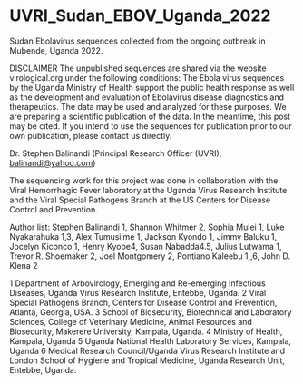 # UVRI_Sudan_EBOV_Uganda_2022

Sudan Ebolavirus sequences collected from the ongoing outbreak in Mubende, Uganda 2022.  

DISCLAIMER
The unpublished sequences are shared via the website virological.org under the following conditions: The Ebola virus sequences by the Uganda Ministry of Health support the public health response as well as the development and evaluation of Ebolavirus disease diagnostics and therapeutics. The data may be used and analyzed for these purposes. We are preparing a scientific publication of the data. In the meantime, this post may be cited. If you intend to use the sequences for publication prior to our own publication, please contact us directly.

Dr. Stephen Balinandi
(Principal Research Officer (UVRI), balinandi@yahoo.com)

The sequencing work for this project was done in collaboration with the Viral Hemorrhagic Fever laboratory at the Uganda Virus Research Institute and the Viral Special Pathogens Branch at the US Centers for Disease Control and Prevention.

Author list: Stephen Balinandi 1, Shannon Whitmer 2, Sophia Mulei 1, Luke Nyakarahuka 1,3, Alex Tumusiime 1, Jackson Kyondo 1, Jimmy Baluku 1, Jocelyn Kiconco 1, Henry Kyobe4, Susan Nabadda4.5, Julius Lutwama 1, Trevor R. Shoemaker 2, Joel Montgomery 2, Pontiano Kaleebu 1,,6, John D. Klena 2

1 Department of Arbovirology, Emerging and Re-emerging Infectious Diseases, Uganda Virus Research Institute, Entebbe, Uganda.
2 Viral Special Pathogens Branch, Centers for Disease Control and Prevention, Atlanta, Georgia, USA.
3 School of Biosecurity, Biotechnical and Laboratory Sciences, College of Veterinary Medicine, Animal Resources and Biosecurity, Makerere University, Kampala, Uganda.
4 Ministry of Health, Kampala, Uganda
5 Uganda National Health Laboratory Services, Kampala, Uganda
6 Medical Research Council/Uganda Virus Research Institute and London School of Hygiene and Tropical Medicine, Uganda Research Unit, Entebbe, Uganda.
